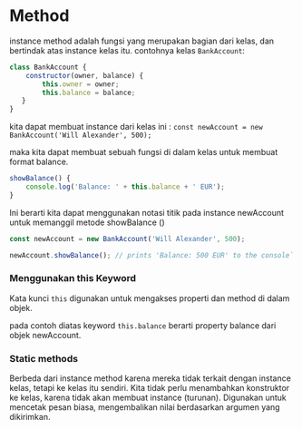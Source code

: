 
# Method

instance method adalah fungsi yang merupakan bagian dari kelas, dan bertindak atas instance kelas itu. contohnya kelas `BankAccount`:

```javascript
class BankAccount {
    constructor(owner, balance) {
        this.owner = owner;
        this.balance = balance;
   }
}
```


kita dapat membuat instance dari kelas ini :
`const newAccount = new BankAccount('Will Alexander', 500);`

maka kita dapat membuat sebuah fungsi di dalam kelas untuk membuat format balance.

```javascript
showBalance() {
    console.log('Balance: ' + this.balance + ' EUR');
}
```


Ini berarti kita dapat menggunakan notasi titik pada instance newAccount untuk memanggil metode showBalance ()

```javascript
const newAccount = new BankAccount('Will Alexander', 500);

newAccount.showBalance(); // prints 'Balance: 500 EUR' to the console`
```

### Menggunakan this Keyword

Kata kunci `this` digunakan untuk mengakses properti dan method di dalam objek.

pada contoh diatas keyword `this.balance` berarti property balance dari objek newAccount.

### Static methods
Berbeda dari instance method karena mereka tidak terkait dengan instance kelas, tetapi ke kelas itu sendiri. 
Kita tidak perlu menambahkan konstruktor ke kelas, karena tidak akan membuat instance (turunan). Digunakan untuk mencetak pesan biasa, mengembalikan nilai berdasarkan argumen yang dikirimkan.
